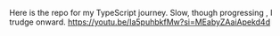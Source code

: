 Here is the repo for my TypeScript journey. Slow, though progressing , I trudge onward. https://youtu.be/Ia5puhbkfMw?si=MEabyZAaiApekd4d
